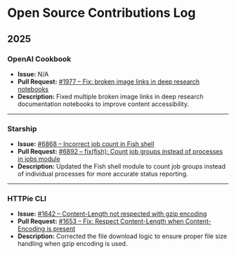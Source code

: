 # Open Source Contributions Log

## 2025

### OpenAI Cookbook
- **Issue:** N/A
- **Pull Request:** [#1977 – Fix: broken image links in deep research notebooks](https://github.com/openai/openai-cookbook/pull/1977)
- **Description:** Fixed multiple broken image links in deep research documentation notebooks to improve content accessibility.

---

### Starship
- **Issue:** [#6868 – Incorrect job count in Fish shell](https://github.com/starship/starship/issues/6868)
- **Pull Request:** [#6892 – fix(fish): Count job groups instead of processes in jobs module](https://github.com/starship/starship/pull/6892)
- **Description:** Updated the Fish shell module to count job groups instead of individual processes for more accurate status reporting.

---

### HTTPie CLI
- **Issue:** [#1642 – Content-Length not respected with gzip encoding](https://github.com/httpie/cli/issues/1642)
- **Pull Request:** [#1653 – Fix: Respect Content-Length when Content-Encoding is present](https://github.com/httpie/cli/pull/1653)
- **Description:** Corrected the file download logic to ensure proper file size handling when gzip encoding is used.
